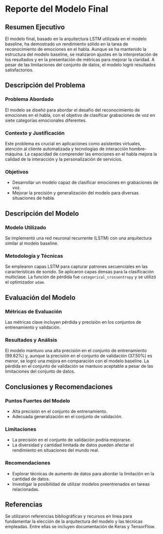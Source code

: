﻿# Reporte del Modelo Final

## Resumen Ejecutivo

El modelo final, basado en la arquitectura LSTM utilizada en el modelo baseline, ha demostrado un rendimiento sólido en la tarea de reconocimiento de emociones en el habla. Aunque se ha mantenido la estructura del modelo baseline, se realizaron ajustes en la interpretación de los resultados y en la presentación de métricas para mejorar la claridad. A pesar de las limitaciones del conjunto de datos, el modelo logró resultados satisfactorios.

## Descripción del Problema

### Problema Abordado
El modelo se diseñó para abordar el desafío del reconocimiento de emociones en el habla, con el objetivo de clasificar grabaciones de voz en siete categorías emocionales diferentes.

### Contexto y Justificación
Este problema es crucial en aplicaciones como asistentes virtuales, atención al cliente automatizada y tecnologías de interacción hombre-máquina. La capacidad de comprender las emociones en el habla mejora la calidad de la interacción y la personalización de servicios.

### Objetivos
- Desarrollar un modelo capaz de clasificar emociones en grabaciones de voz.
- Mejorar la precisión y generalización del modelo para diversas situaciones de habla.

## Descripción del Modelo

### Modelo Utilizado
Se implementó una red neuronal recurrente (LSTM) con una arquitectura similar al modelo baseline.

### Metodología y Técnicas
Se emplearon capas LSTM para capturar patrones secuenciales en las características de sonido. Se aplicaron capas densas para la clasificación multiclase. La función de pérdida fue `categorical_crossentropy` y se utilizó el optimizador `adam`.

## Evaluación del Modelo

### Métricas de Evaluación
Las métricas clave incluyen pérdida y precisión en los conjuntos de entrenamiento y validación.

### Resultados y Análisis
El modelo mantuvo una alta precisión en el conjunto de entrenamiento (99.82%) y, aunque la precisión en el conjunto de validación (37.50%) es menor, se logró una mejora en comparación con el modelo baseline. La pérdida en el conjunto de validación se mantuvo aceptable a pesar de las limitaciones del conjunto de datos.

## Conclusiones y Recomendaciones

### Puntos Fuertes del Modelo
- Alta precisión en el conjunto de entrenamiento.
- Adecuada generalización en el conjunto de validación.

### Limitaciones
- La precisión en el conjunto de validación podría mejorarse.
- La diversidad y cantidad limitada de datos pueden afectar el rendimiento en situaciones del mundo real.

### Recomendaciones
- Explorar técnicas de aumento de datos para abordar la limitación en la cantidad de datos.
- Investigar la posibilidad de utilizar modelos preentrenados en tareas relacionadas.

## Referencias

Se utilizaron referencias bibliográficas y recursos en línea para fundamentar la elección de la arquitectura del modelo y las técnicas empleadas. Entre ellas se incluyen documentación de Keras y TensorFlow.

